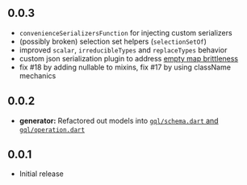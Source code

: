 ## 0.0.3

- `convenienceSerializersFunction` for injecting custom serializers
- (possibly broken) selection set helpers (`selectionSetOf`)
- improved `scalar`, `irreducibleTypes` and `replaceTypes` behavior
- custom json serialization plugin to address [empty map brittleness](https://github.com/google/built_value.dart/issues/902)
- fix #18 by adding nullable to mixins, fix #17 by using className mechanics


## 0.0.2

- **generator:** Refactored out models into [`gql/schema.dart` and `gql/operation.dart`](https://github.com/gql-dart/gql/tree/58c8bb9b70a008db56cafaf7da868785d98c7f9e/gql#gqlschemadart-and-gqloperationdart-experimental)


## 0.0.1

- Initial release
